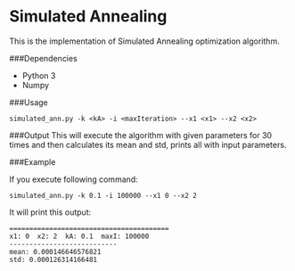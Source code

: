 Simulated Annealing
==================

This is the implementation of Simulated Annealing optimization algorithm.

###Dependencies
  * Python 3
  * Numpy


###Usage
  ```
  simulated_ann.py -k <kA> -i <maxIteration> --x1 <x1> --x2 <x2>
  ```

###Output
  This will execute the algorithm with given parameters for 30 times and then
  calculates its mean and std, prints all with input parameters.


###Example
  
  If you execute following command:
  ```
  simulated_ann.py -k 0.1 -i 100000 --x1 0 --x2 2
  ```

  It will print this output:
  ```
  ========================================
  x1: 0  x2: 2  kA: 0.1  maxI: 100000
  ---------------------------
  mean: 0.000146646576821
  std: 0.000126314166481
  ```

